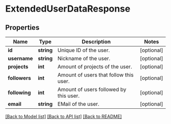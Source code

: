 # ExtendedUserDataResponse

## Properties
Name | Type | Description | Notes
------------ | ------------- | ------------- | -------------
**id** | **string** | Unique ID of the user. | [optional] 
**username** | **string** | Nickname of the user. | [optional] 
**projects** | **int** | Amount of projects of the user. | [optional] 
**followers** | **int** | Amount of users that follow this user. | [optional] 
**following** | **int** | Amount of users followed by this user. | [optional] 
**email** | **string** | EMail of the user. | [optional] 

[[Back to Model list]](../README.md#documentation-for-models) [[Back to API list]](../README.md#documentation-for-api-endpoints) [[Back to README]](../README.md)


